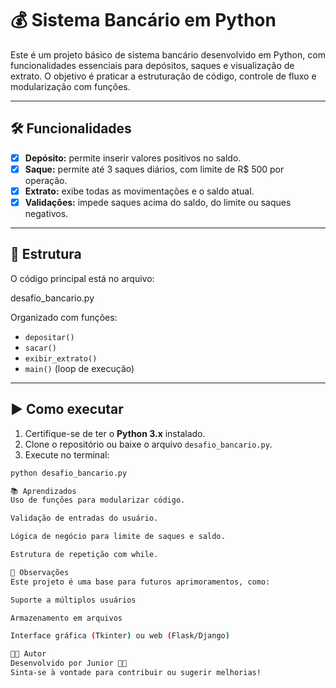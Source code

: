 # 💰 Sistema Bancário em Python

Este é um projeto básico de sistema bancário desenvolvido em Python, com funcionalidades essenciais para depósitos, saques e visualização de extrato. O objetivo é praticar a estruturação de código, controle de fluxo e modularização com funções.

---

## 🛠 Funcionalidades

- [x] **Depósito:** permite inserir valores positivos no saldo.
- [x] **Saque:** permite até 3 saques diários, com limite de R$ 500 por operação.
- [x] **Extrato:** exibe todas as movimentações e o saldo atual.
- [x] **Validações:** impede saques acima do saldo, do limite ou saques negativos.

---

## 📁 Estrutura

O código principal está no arquivo:

desafio_bancario.py

Organizado com funções:
- `depositar()`
- `sacar()`
- `exibir_extrato()`
- `main()` (loop de execução)

---

## ▶️ Como executar

1. Certifique-se de ter o **Python 3.x** instalado.
2. Clone o repositório ou baixe o arquivo `desafio_bancario.py`.
3. Execute no terminal:

```bash
python desafio_bancario.py

📚 Aprendizados
Uso de funções para modularizar código.

Validação de entradas do usuário.

Lógica de negócio para limite de saques e saldo.

Estrutura de repetição com while.

📌 Observações
Este projeto é uma base para futuros aprimoramentos, como:

Suporte a múltiplos usuários

Armazenamento em arquivos

Interface gráfica (Tkinter) ou web (Flask/Django)

🧑‍💻 Autor
Desenvolvido por Junior 👨‍💻
Sinta-se à vontade para contribuir ou sugerir melhorias!
